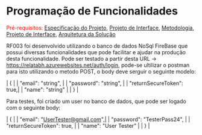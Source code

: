 # Programação de Funcionalidades

<span style="color:red">Pré-requisitos: <a href="2-Especificação do Projeto.md"> Especificação do Projeto</a></span>, <a href="3-Projeto de Interface.md"> Projeto de Interface</a>, <a href="4-Metodologia.md"> Metodologia</a>, <a href="3-Projeto de Interface.md"> Projeto de Interface</a>, <a href="5-Arquitetura da Solução.md"> Arquitetura da Solução</a>

RF003 foi desenvolvido utilizando o banco de dados NoSql FireBase que possui diversas funcionalidades que pode facilitar e ajudar na produção desta funcionalidade.
Pode ser testado a partir desta URL -> https://relatabh.azurewebsites.net/auth/login, pode-se ultilizar o postman para isto utilizando o metodo POST, o body deve serguir o seguinte modelo:

| {                           |
|   "email": "string",        |
|   "password": "string",     |
|   "returnSecureToken": true,|
|   "name": "string"          |
| }                           |

Para testes, foi criado um user no banco de dados, que pode ser logado com o seguinte body: 

| {                                 |
|   "email": "UserTester@gmail.com",|
|   "password": "TesterPass24",     |
|   "returnSecureToken": true,      |
|   "name": "User Tester"           |
| }                                 |